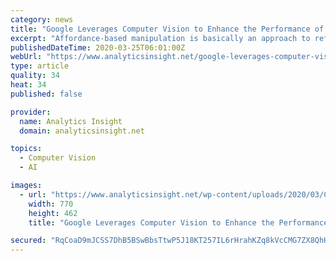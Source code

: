 ```yaml
---
category: news
title: "Google Leverages Computer Vision to Enhance the Performance of Robot Manipulation"
excerpt: "Affordance-based manipulation is basically an approach to reframe a manipulation task as a computer vision task, but instead of referencing pixels to object names, rather associate pixels to the value of actions. Since the structure of computer vision models and affordance models are so comparable, one can use techniques from transfer learning ..."
publishedDateTime: 2020-03-25T06:01:00Z
webUrl: "https://www.analyticsinsight.net/google-leverages-computer-vision-enhance-performance-robot-manipulation/"
type: article
quality: 34
heat: 34
published: false

provider:
  name: Analytics Insight
  domain: analyticsinsight.net

topics:
  - Computer Vision
  - AI

images:
  - url: "https://www.analyticsinsight.net/wp-content/uploads/2020/03/Computer-Vision-Robots.jpg"
    width: 770
    height: 462
    title: "Google Leverages Computer Vision to Enhance the Performance of Robot Manipulation"

secured: "RqCoaD9mJCSS7DhB5BSwBbsTtwP5J18KT257IL6rHrahKZq8kVcCMG7ZX8QhHZyKLqXP5yS/FZJSmTFo1SNUJZqXKGCP0Mr1V4lGwCrZNXOEj+vwO9Vnq7KChDKui3HyzpwDbMdGAJ2wYMo7an1o/cUoNf9nUjc87Vua/djnxp8RWshlQYFTnamulTyWof51BAtZ8rTsLffC19eqDcgv03oIxbZsSFMTpUnJZsbo9Du2zgZig+VtONZKma88NgDKoVV0Ji4dGRbNZXAM+EJgg8fe9XIl/xpe0UHmzmmbr/HDGo5EgvKJh14djD9UwcLdpZ2Nl5cHSuBZkIvSnmfWn5VNYR06RC6HOABf4xj3dVLGkq83PEtElVHUwdEMYCJpCqX17iG9sFNx/2Wga/744vUxJ/l7vV0GhIOhp5PwMFKVtBo3i+mL/VSQJ7YS7ZrJT6MMmCnM0OMQQeStQBtmILt3ikjcKRFhBIbaOF5OxCE=;UpGfiqjnMqUoijp1BjM1RQ=="
---
```


